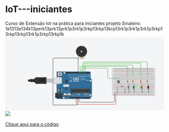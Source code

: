 # IoT---iniciantes
Curso de Extensão Iot na prática para iniciantes
projeto Sinaleiro: 1e1313e134k13perk13prk13prk1p3rk1p3rkp13rkp13krp13rk1p3rk1p3rk1p3rkp13rkp13rkp13rk1p3rkp13rkp1k 
<img src="https://github.com/carol-kowalski/IoT---iniciantes/blob/main/Circuito.png">
<img src="https://github.com/carol-kowalski/IoT---iniciantes/blob/main/C%C3%B3digo.png">


<a href="https://github.com/carol-kowalski/IoT---iniciantes/blob/main/ProjetoSinaleiro.ino">Clique aqui para o código</a>
